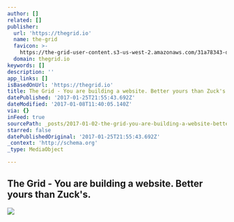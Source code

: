 ```yaml
---
author: []
related: []
publisher:
  url: 'https://thegrid.io'
  name: the-grid
  favicon: >-
    https://the-grid-user-content.s3-us-west-2.amazonaws.com/31a78343-dca7-494c-8e82-2a2b582bffc0.png
  domain: thegrid.io
keywords: []
description: ''
app_links: []
isBasedOnUrl: 'https://thegrid.io'
title: The Grid - You are building a website. Better yours than Zuck's.
datePublished: '2017-01-25T21:55:43.692Z'
dateModified: '2017-01-08T11:40:05.140Z'
via: {}
inFeed: true
sourcePath: _posts/2017-01-02-the-grid-you-are-building-a-website-better-yours-than-zuc.md
starred: false
datePublishedOriginal: '2017-01-25T21:55:43.692Z'
_context: 'http://schema.org'
_type: MediaObject

---
```

<article style=""><h1>The Grid - You are building a website. Better yours than Zuck's.</h1><img src="http://s3-us-west-2.amazonaws.com/cdn.thegrid.io/assets/images/purus-fb.png" /></article>